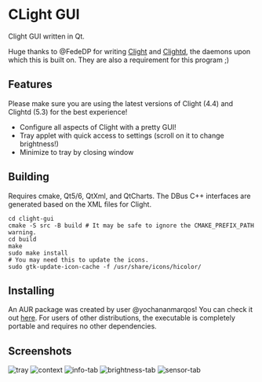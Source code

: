 # CLight GUI

Clight GUI written in Qt.

Huge thanks to @FedeDP for writing [Clight](https://github.com/FedeDP/Clight) and [Clightd](https://github.com/FedeDP/Clightd/), the daemons upon which this is built on. They are also a requirement for this program ;)

## Features
Please make sure you are using the latest versions of Clight (4.4) and Clightd (5.3) for the best experience!
- Configure all aspects of Clight with a pretty GUI!
- Tray applet with quick access to settings (scroll on it to change brightness!)
- Minimize to tray by closing window

## Building
Requires cmake, Qt5/6, QtXml, and QtCharts. The DBus C++ interfaces are generated based on the XML files for Clight.

```shell
cd clight-gui
cmake -S src -B build # It may be safe to ignore the CMAKE_PREFIX_PATH warning.
cd build
make
sudo make install
# You may need this to update the icons.
sudo gtk-update-icon-cache -f /usr/share/icons/hicolor/
```

## Installing
An AUR package was created by user @yochananmarqos! You can check it out [here](https://aur.archlinux.org/packages/clight-gui-git/). For users of other distributions, the executable is completely portable and requires no other dependencies.

## Screenshots
![tray](https://raw.githubusercontent.com/nullobsi/clight-gui/main/screenshots/tray.png)
![context](https://raw.githubusercontent.com/nullobsi/clight-gui/main/screenshots/context.png)
![info-tab](https://raw.githubusercontent.com/nullobsi/clight-gui/main/screenshots/info-tab.png)
![brightness-tab](https://github.com/nullobsi/clight-gui/blob/main/screenshots/brightness-tab.png)
![sensor-tab](https://raw.githubusercontent.com/nullobsi/clight-gui/main/screenshots/sensor-tab.png)
